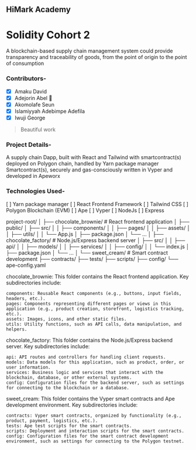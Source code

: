 ## HiMark Academy
# Solidity Cohort 2

A blockchain-based supply chain management system could provide transparency and traceability of goods, from the point of origin to the point of consumption

### Contributors-

- [x] Amaku David
- [x] Adejorin Abel 🎉
- [x] Akomolafe Seun
- [x] Islamiyyah Adebimpe Adefila
- [x] Iwuji George

> Beautiful work

### Project Details-
A supply chain Dapp, built with React and Tailwind with smartcontract(s) deployed on Polygon chain, handled by Yarn package manager
Smartcontract(s), securely and gas-consciously written in Vyper and developed in Apeworx
### Technologies Used-
[ ] Yarn package manager
[ ] React Frontend Framework
[ ] Tailwind CSS
[ ] Polygon Blockchain (EVM)
[ ] Ape
[ ] Vyper
[ ] NodeJs
[ ] Express


project-root/
│
├── chocolate_brownie/           # React frontend application
│   ├── public/
│   ├── src/
│   │   ├── components/
│   │   ├── pages/
│   │   ├── assets/
│   │   ├── utils/
│   │   └── App.js
│   ├── package.json
│   └── ...
│
├── chocolate_factory/      # Node.js/Express backend server
│   ├── src/
│   │   ├── api/
│   │   ├── models/
│   │   ├── services/
│   │   ├── config/
│   │   └── index.js
│   ├── package.json
│   └── ...
│
└── sweet_cream/    # Smart contract development
    ├── contracts/
    ├── tests/
    ├── scripts/
    ├── config/
    └── ape-config.yaml

chocolate_brownie: This folder contains the React frontend application. Key subdirectories include:

    components: Reusable React components (e.g., buttons, input fields, headers, etc.).
    pages: Components representing different pages or views in this application (e.g., product creation, storefront, logistics tracking, etc.).
    assets: Images, icons, and other static files.
    utils: Utility functions, such as API calls, data manipulation, and helpers.

chocolate_factory: This folder contains the Node.js/Express backend server. Key subdirectories include:

    api: API routes and controllers for handling client requests.
    models: Data models for this application, such as product, order, or user information.
    services: Business logic and services that interact with the blockchain, database, or other external systems.
    config: Configuration files for the backend server, such as settings for connecting to the blockchain or a database.

sweet_cream: This folder contains the Vyper smart contracts and Ape development environment. Key subdirectories include:

    contracts: Vyper smart contracts, organized by functionality (e.g., product, payment, logistics, etc.).
    tests: Ape test scripts for the smart contracts.
    scripts: Deployment and interaction scripts for the smart contracts.
    config: Configuration files for the smart contract development environment, such as settings for connecting to the Polygon testnet.





